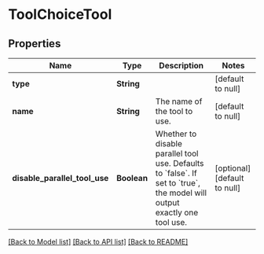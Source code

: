 # ToolChoiceTool
## Properties

| Name | Type | Description | Notes |
|------------ | ------------- | ------------- | -------------|
| **type** | **String** |  | [default to null] |
| **name** | **String** | The name of the tool to use. | [default to null] |
| **disable\_parallel\_tool\_use** | **Boolean** | Whether to disable parallel tool use.  Defaults to &#x60;false&#x60;. If set to &#x60;true&#x60;, the model will output exactly one tool use. | [optional] [default to null] |

[[Back to Model list]](../README.md#documentation-for-models) [[Back to API list]](../README.md#documentation-for-api-endpoints) [[Back to README]](../README.md)

